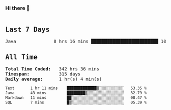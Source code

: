 ### Hi there 👋

<!--WakaTime-Start-->
<pre><h2>Last 7 Days</h2>Java              8 hrs 16 mins █████████████████████████ 100.00 %</br><h2>All Time</h2><strong>Total Time Coded:   </strong>342 hrs 36 mins</br><strong>Timespan:           </strong>315 days</br><strong>Daily average:      </strong>1 hr(s) 4 min(s)</pre>
<!--WakaTime-End-->

<!--START_SECTION:waka-->

```txt
Text       1 hr 11 mins    █████████████▒░░░░░░░░░░░   53.35 %
Java       43 mins         ████████▒░░░░░░░░░░░░░░░░   32.79 %
Markdown   11 mins         ██░░░░░░░░░░░░░░░░░░░░░░░   08.47 %
SQL        7 mins          █▒░░░░░░░░░░░░░░░░░░░░░░░   05.39 %
```

<!--END_SECTION:waka-->

 <!-- waka-box start -->
 <!-- waka-box end -->
